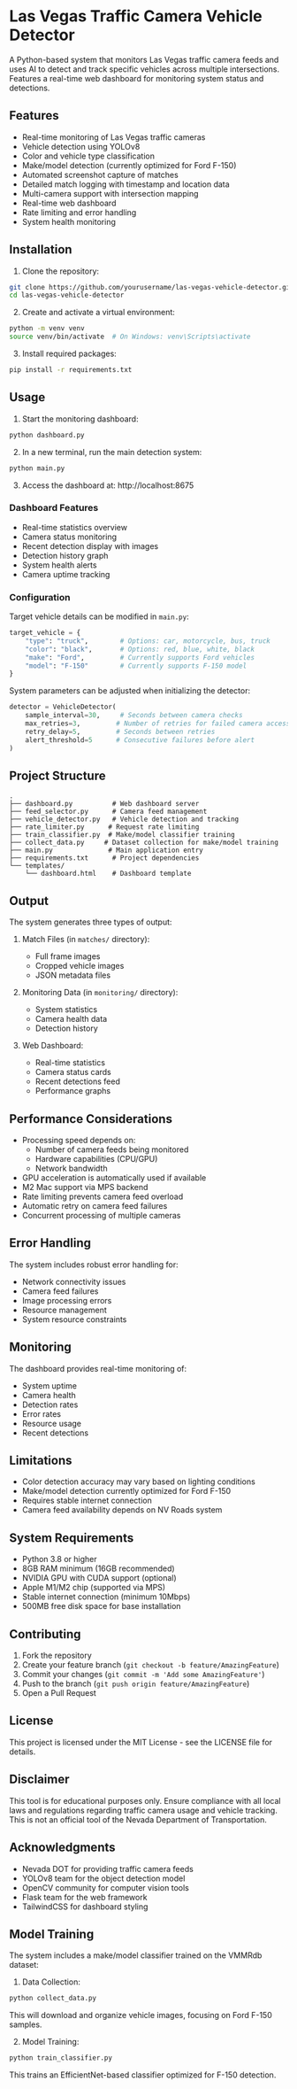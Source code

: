 # Las Vegas Traffic Camera Vehicle Detector

A Python-based system that monitors Las Vegas traffic camera feeds and uses AI to detect and track specific vehicles across multiple intersections. Features a real-time web dashboard for monitoring system status and detections.

## Features

- Real-time monitoring of Las Vegas traffic cameras
- Vehicle detection using YOLOv8
- Color and vehicle type classification
- Make/model detection (currently optimized for Ford F-150)
- Automated screenshot capture of matches
- Detailed match logging with timestamp and location data
- Multi-camera support with intersection mapping
- Real-time web dashboard
- Rate limiting and error handling
- System health monitoring

## Installation

1. Clone the repository:
```bash
git clone https://github.com/yourusername/las-vegas-vehicle-detector.git
cd las-vegas-vehicle-detector
```

2. Create and activate a virtual environment:
```bash
python -m venv venv
source venv/bin/activate  # On Windows: venv\Scripts\activate
```

3. Install required packages:
```bash
pip install -r requirements.txt
```

## Usage

1. Start the monitoring dashboard:
```bash
python dashboard.py
```

2. In a new terminal, run the main detection system:
```bash
python main.py
```

3. Access the dashboard at: http://localhost:8675

### Dashboard Features

- Real-time statistics overview
- Camera status monitoring
- Recent detection display with images
- Detection history graph
- System health alerts
- Camera uptime tracking

### Configuration

Target vehicle details can be modified in `main.py`:
```python
target_vehicle = {
    "type": "truck",        # Options: car, motorcycle, bus, truck
    "color": "black",       # Options: red, blue, white, black
    "make": "Ford",         # Currently supports Ford vehicles
    "model": "F-150"        # Currently supports F-150 model
}
```

System parameters can be adjusted when initializing the detector:
```python
detector = VehicleDetector(
    sample_interval=30,     # Seconds between camera checks
    max_retries=3,         # Number of retries for failed camera access
    retry_delay=5,         # Seconds between retries
    alert_threshold=5      # Consecutive failures before alert
)
```

## Project Structure

```
.
├── dashboard.py          # Web dashboard server
├── feed_selector.py      # Camera feed management
├── vehicle_detector.py   # Vehicle detection and tracking
├── rate_limiter.py      # Request rate limiting
├── train_classifier.py  # Make/model classifier training
├── collect_data.py     # Dataset collection for make/model training
├── main.py              # Main application entry
├── requirements.txt      # Project dependencies
└── templates/
    └── dashboard.html    # Dashboard template
```

## Output

The system generates three types of output:

1. Match Files (in `matches/` directory):
   - Full frame images
   - Cropped vehicle images
   - JSON metadata files

2. Monitoring Data (in `monitoring/` directory):
   - System statistics
   - Camera health data
   - Detection history

3. Web Dashboard:
   - Real-time statistics
   - Camera status cards
   - Recent detections feed
   - Performance graphs

## Performance Considerations

- Processing speed depends on:
  - Number of camera feeds being monitored
  - Hardware capabilities (CPU/GPU)
  - Network bandwidth
- GPU acceleration is automatically used if available
- M2 Mac support via MPS backend
- Rate limiting prevents camera feed overload
- Automatic retry on camera feed failures
- Concurrent processing of multiple cameras

## Error Handling

The system includes robust error handling for:
- Network connectivity issues
- Camera feed failures
- Image processing errors
- Resource management
- System resource constraints

## Monitoring

The dashboard provides real-time monitoring of:
- System uptime
- Camera health
- Detection rates
- Error rates
- Resource usage
- Recent detections

## Limitations

- Color detection accuracy may vary based on lighting conditions
- Make/model detection currently optimized for Ford F-150
- Requires stable internet connection
- Camera feed availability depends on NV Roads system

## System Requirements

- Python 3.8 or higher
- 8GB RAM minimum (16GB recommended)
- NVIDIA GPU with CUDA support (optional)
- Apple M1/M2 chip (supported via MPS)
- Stable internet connection (minimum 10Mbps)
- 500MB free disk space for base installation

## Contributing

1. Fork the repository
2. Create your feature branch (`git checkout -b feature/AmazingFeature`)
3. Commit your changes (`git commit -m 'Add some AmazingFeature'`)
4. Push to the branch (`git push origin feature/AmazingFeature`)
5. Open a Pull Request

## License

This project is licensed under the MIT License - see the LICENSE file for details.

## Disclaimer

This tool is for educational purposes only. Ensure compliance with all local laws and regulations regarding traffic camera usage and vehicle tracking. This is not an official tool of the Nevada Department of Transportation.

## Acknowledgments

- Nevada DOT for providing traffic camera feeds
- YOLOv8 team for the object detection model
- OpenCV community for computer vision tools
- Flask team for the web framework
- TailwindCSS for dashboard styling

## Model Training

The system includes a make/model classifier trained on the VMMRdb dataset:

1. Data Collection:
```bash
python collect_data.py
```
This will download and organize vehicle images, focusing on Ford F-150 samples.

2. Model Training:
```bash
python train_classifier.py
```
This trains an EfficientNet-based classifier optimized for F-150 detection.